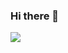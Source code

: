 ### Hi there 👋


<img src="https://capsule-render.vercel.app/api?type=venom&color=auto&height=300&section=header&text=Welcome%20to%20동우'sHub&fontSize=70&fontColor=8A2BE2" />


